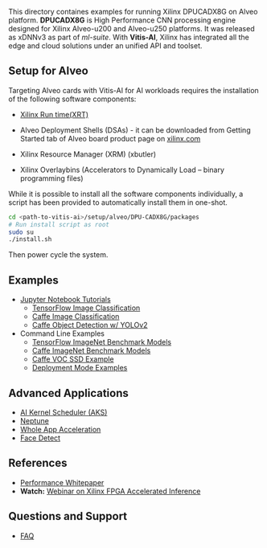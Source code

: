 This directory containes examples for running Xilinx DPUCADX8G on Alveo platform. **DPUCADX8G**  is High Performance CNN processing engine designed for Xilinx Alveo-u200 and Alveo-u250 platforms. It was released as xDNNv3 as part of *ml-suite*. With **Vitis-AI**, Xilinx has integrated all the edge and cloud solutions under an unified API and toolset.

## Setup for Alveo
Targeting Alveo cards with Vitis-AI for AI workloads requires the installation of the following software components:  

* [Xilinx Run time(XRT)](https://github.com/Xilinx/XRT)  

* Alveo Deployment Shells (DSAs) - it  can be downloaded from Getting Started tab of Alveo board product page on [xilinx.com](xilinx.com)  
 
* Xilinx Resource Manager (XRM) (xbutler)  
 
* Xilinx Overlaybins (Accelerators to Dynamically Load – binary programming files) 
 
While it is possible to install all the software components individually, a script has been provided to automatically install them in one-shot. 

```sh
cd <path-to-vitis-ai>/setup/alveo/DPU-CADX8G/packages
# Run install script as root
sudo su
./install.sh
```
Then power cycle the system.
  
## Examples

 - [Jupyter Notebook Tutorials](../../../examples/DPU-CADX8G/notebooks/README.md)
   - [TensorFlow Image Classification](../../../examples/DPU-CADX8G/notebooks/image_classification_tensorflow.ipynb)
   - [Caffe Image Classification](../../../examples/DPU-CADX8G/notebooks/image_classification_caffe.ipynb)
   - [Caffe Object Detection w/ YOLOv2](../../../examples/DPU-CADX8G/notebooks/object_detection_yolov2.ipynb)
 - Command Line Examples
   - [TensorFlow ImageNet Benchmark Models](../../../examples/DPU-CADX8G/tensorflow/README.md)
   - [Caffe ImageNet Benchmark Models](../../../examples/DPU-CADX8G/caffe/README.md)
   - [Caffe VOC SSD Example](../../../examples/DPU-CADX8G/caffe/ssd-detect/README.md)
   - [Deployment Mode Examples](../../../examples/DPU-CADX8G/deployment_modes/README.md)

 ## Advanced Applications

 - [AI Kernel Scheduler (AKS)](../../../tools/AKS/README.md)
 - [Neptune](../../../demo/neptune/README.md)
 - [Whole App Acceleration](apps/whole_app_acceleration/README.md)
 - [Face Detect](../../../examples/DPU-CADX8G/face_detect/README.md)

## References 
- [Performance Whitepaper][]
- **Watch:** [Webinar on Xilinx FPGA Accelerated Inference][] 


## Questions and Support
- [FAQ][]


[models]: docs/models.md
[Amazon AWS EC2 F1]: https://aws.amazon.com/marketplace/pp/B077FM2JNS
[Xilinx Virtex UltraScale+ FPGA VCU1525 Acceleration Development Kit]: https://www.xilinx.com/products/boards-and-kits/vcu1525-a.html
[AWS F1 Application Execution on Xilinx Virtex UltraScale Devices]: https://github.com/aws/aws-fpga/blob/master/SDAccel/README.md
[SDAccel Forums]: https://forums.xilinx.com/t5/SDAccel/bd-p/SDx
[Release Notes]: docs/release-notes/1.x.md
[UG1023]: https://www.xilinx.com/support/documentation/sw_manuals/xilinx2017_4/ug1023-sdaccel-user-guide.pdf
[FAQ]: docs/faq.md
[DPUCADX8G Overview]: docs/ml-suite-overview.md
[Webinar on Xilinx FPGA Accelerated Inference]: https://event.on24.com/wcc/r/1625401/2D3B69878E21E0A3DA63B4CDB5531C23?partnerref=Mlsuite
[ML Suite Forum]: https://forums.xilinx.com/t5/Xilinx-ML-Suite/bd-p/ML 
[ML Suite Lounge]: https://www.xilinx.com/products/boards-and-kits/alveo/applications/xilinx-machine-learning-suite.html
[Models]: https://www.xilinx.com/products/boards-and-kits/alveo/applications/xilinx-machine-learning-suite.html#gettingStartedCloud
[whitepaper here]: https://www.xilinx.com/support/documentation/white_papers/wp504-accel-dnns.pdf
[Performance Whitepaper]: https://www.xilinx.com/support/documentation/white_papers/wp504-accel-dnns.pdf
